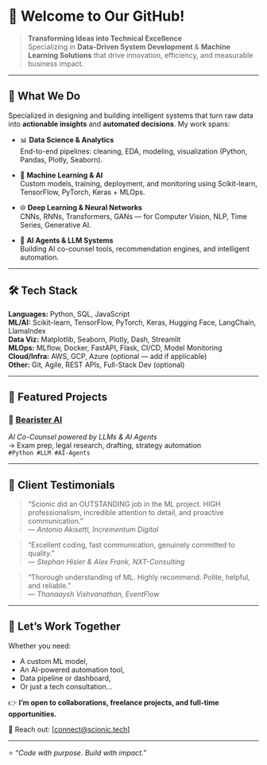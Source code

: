 # 👋 Welcome to Our GitHub!

> **Transforming Ideas into Technical Excellence**  
> Specializing in **Data-Driven System Development** & **Machine Learning Solutions** that drive innovation, efficiency, and measurable business impact.

---

## 🎯 What We Do

Specialized in designing and building intelligent systems that turn raw data into **actionable insights** and **automated decisions**. My work spans:

- 📊 **Data Science & Analytics**  
  End-to-end pipelines: cleaning, EDA, modeling, visualization (Python, Pandas, Plotly, Seaborn).

- 🤖 **Machine Learning & AI**  
  Custom models, training, deployment, and monitoring using Scikit-learn, TensorFlow, PyTorch, Keras + MLOps.

- 🌐 **Deep Learning & Neural Networks**  
  CNNs, RNNs, Transformers, GANs — for Computer Vision, NLP, Time Series, Generative AI.

- 🧩 **AI Agents & LLM Systems**  
  Building AI co-counsel tools, recommendation engines, and intelligent automation.

---

## 🛠️ Tech Stack

**Languages:** Python, SQL, JavaScript  
**ML/AI:** Scikit-learn, TensorFlow, PyTorch, Keras, Hugging Face, LangChain, LlamaIndex  
**Data Viz:** Matplotlib, Seaborn, Plotly, Dash, Streamlit  
**MLOps:** MLflow, Docker, FastAPI, Flask, CI/CD, Model Monitoring  
**Cloud/Infra:** AWS, GCP, Azure (optional — add if applicable)  
**Other:** Git, Agile, REST APIs, Full-Stack Dev (optional)

---

## 🚀 Featured Projects

### 🐻 [Bearister AI](https://github.com/yourusername/bearister-ai)  
*AI Co-Counsel powered by LLMs & AI Agents*  
→ Exam prep, legal research, drafting, strategy automation  
`#Python #LLM #AI-Agents`

---

## 💬 Client Testimonials

> “Scionic did an OUTSTANDING job in the ML project. HIGH professionalism, incredible attention to detail, and proactive communication.”  
> — *Antonio Akisetti, Incrementum Digital*

> “Excellent coding, fast communication, genuinely committed to quality.”  
> — *Stephan Hisler & Alex Frank, NXT-Consulting*

> “Thorough understanding of ML. Highly recommend. Polite, helpful, and reliable.”  
> — *Thanaaysh Vishvanathan, EventFlow*

---

## 🤝 Let’s Work Together

Whether you need:
- A custom ML model,
- An AI-powered automation tool,
- Data pipeline or dashboard,
- Or just a tech consultation...

👉 **I’m open to collaborations, freelance projects, and full-time opportunities.**

📧 Reach out: [connect@scionic.tech]  

---

⭐️ *“Code with purpose. Build with impact.”*
